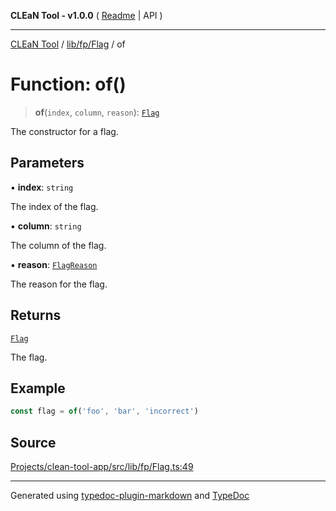 **CLEaN Tool - v1.0.0** ( [Readme](../../../../README.md) \| API )

***

[CLEaN Tool](../../../../modules.md) / [lib/fp/Flag](../README.md) / of

# Function: of()

> **of**(`index`, `column`, `reason`): [`Flag`](../interfaces/Flag.md)

The constructor for a flag.

## Parameters

▪ **index**: `string`

The index of the flag.

▪ **column**: `string`

The column of the flag.

▪ **reason**: [`FlagReason`](../type-aliases/FlagReason.md)

The reason for the flag.

## Returns

[`Flag`](../interfaces/Flag.md)

The flag.

## Example

```ts
const flag = of('foo', 'bar', 'incorrect')
```

## Source

[Projects/clean-tool-app/src/lib/fp/Flag.ts:49](https://github.com/yuckyh/clean-tool-app/)

***

Generated using [typedoc-plugin-markdown](https://www.npmjs.com/package/typedoc-plugin-markdown) and [TypeDoc](https://typedoc.org/)
